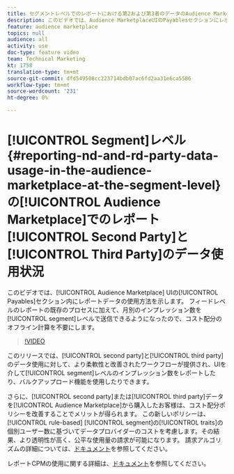 ```yaml
---
title: セグメントレベルでのレポートにおける第2および第3者のデータのAudience Marketplace使用
description: このビデオでは、Audience MarketplaceUIのPayablesセクションにレポートデータの新しい使用方法を示します。 フィードレベルのレポートの既存のプロセスに加えて、月別のインプレッションをセグメントレベルで送信できるようになったので、コスト配分のオフライン計算を行う必要がありません。
feature: audience marketplace
topics: null
audience: all
activity: use
doc-type: feature video
team: Technical Marketing
kt: 1758
translation-type: tm+mt
source-git-commit: dfd549508cc223714bdb07ac6fd2aa31e6ca5586
workflow-type: tm+mt
source-wordcount: '231'
ht-degree: 0%

---
```



# [!UICONTROL Segment]レベル{#reporting-nd-and-rd-party-data-usage-in-the-audience-marketplace-at-the-segment-level}の[!UICONTROL Audience Marketplace]でのレポート[!UICONTROL Second Party]と[!UICONTROL Third Party]のデータ使用状況

このビデオでは、[!UICONTROL Audience Marketplace] UIの[!UICONTROL Payables]セクション内にレポートデータの使用方法を示します。 フィードレベルのレポートの既存のプロセスに加えて、月別のインプレッション数を[!UICONTROL segment]レベルで送信できるようになったので、コスト配分のオフライン計算を不要にします。

>[!VIDEO](https://video.tv.adobe.com/v/25522/?quality=12)

このリリースでは、[!UICONTROL second party]と[!UICONTROL third party]のデータ使用に対して、より柔軟性と改善されたワークフローが提供され、UIを介して[!UICONTROL segment]レベルのインプレッション数をレポートしたり、バルクアップロード機能を使用したりできます。

さらに、[!UICONTROL second party]または[!UICONTROL third party]データを[!UICONTROL Audience Marketplace]から購入したお客様は、コスト配分ポリシーを改善することでメリットが得られます。 この新しいポリシーは、[!UICONTROL rule-based] [!UICONTROL segment]の[!UICONTROL traits]の個別ユーザー数に基づいてデータプロバイダーのコストを考慮します。その結果、より透明性が高く、公平な使用量の請求が可能になります。 請求アルゴリズムの詳細については、[ドキュメント](https://experiencecloud.adobe.com/resources/help/en_US/aam/marketplace_cpm_billing.html)を参照してください。

レポートCPMの使用に関する詳細は、[ドキュメント](https://experiencecloud.adobe.com/resources/help/en_US/aam/t_marketplace_report_cpm_usage.html)を参照してください。
